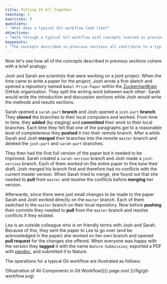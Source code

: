 ```yaml
---
title: Putting It All Together
teaching: 5
exercises: 0
questions:
- "What does a typical Git workflow look like?"
objectives:
- "Walk through a typical Git workflow with concepts learned in previous sections."
keypoints:
- "The concepts described in previous sections all contribute to a typical version control workflow."
---
```


Now let's see how all of the concepts described in previous sections cohere with a brief analogy:

Josh and Sarah are scientists that were working on a joint project. When the time came to write a paper for the project, Josh wrote a first sketch and opened a repository named `Nobel-Prize-Paper` within the [ZuckermanBrain](https://github.com/ZuckermanBrain) GitHub organization. They split the writing work between each other- Sarah would write the introduction and discussion sections while Josh would write the methods and results sections.

Sarah opened a `sarah-part` **branch** and Josh opened a `josh-part` **branch**. They **cloned** the branches to their local computers and worked. From time to time, they **added** (by staging) and **committed** their work to their local branches. Each time they felt that one of the paragraphs got to a reasonable level of completeness they **pushed** it into their remote branch. After a while Sarah and Josh **merged** their branches into the remote `master` branch and deleted the `josh-part` and `sarah-part` branches.  

They then had the first full version of the paper but it needed to be improved. Sarah created a `sarah-version` branch and Josh made a `josh-version` branch. Each of them worked on the entire paper to fine tune their draft. Josh merged his branch first and therefore had no conflicts with the current master version. When Sarah tried to merge, she found out that she needed to **pull** from `master` and resolve the conflicts before **merging** her version. 

Afterwards, since there were just small changes to be made to the paper Sarah and Josh worked directly on the `master` branch. Each of them switched to the `master` branch on their local repository. Now before **pushing** their commits they needed to **pull** from the `master` branch and resolve conflicts if they existed. 

Lea is an outside colleague who is on friendly terms with Josh and Sarah.  Because of this, they sent the paper to Lea to go over (and be acknowledged in the paper) she worked on her own branch and opened **pull request**  for the changes she offered. When everyone was happy with the version they **tagged** it with the name `Nature-Submission`, exported a PDF with [pandoc](https://pandoc.org/), and submitted it to Nature.

The operations for a typical Git workflow are illustrated as follows:

![Illustration of All Components in Git Workflow]({{ page.root }}/fig/git-workflow.svg)

